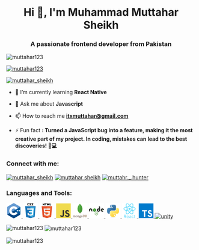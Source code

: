 <h1 align="center">Hi 👋, I'm Muhammad Muttahar Sheikh</h1>
<h3 align="center">A passionate frontend developer from Pakistan</h3>

<p align="left"> <img src="https://komarev.com/ghpvc/?username=muttahar123&label=Profile%20views&color=0e75b6&style=flat" alt="muttahar123" /> </p>

<p align="left"> <a href="https://github.com/ryo-ma/github-profile-trophy"><img src="https://github-profile-trophy.vercel.app/?username=muttahar123" alt="muttahar123" /></a> </p>

<p align="left"> <a href="https://twitter.com/muttahar_sheikh" target="blank"><img src="https://img.shields.io/twitter/follow/muttahar_sheikh?logo=twitter&style=for-the-badge" alt="muttahar_sheikh" /></a> </p>

- 🌱 I’m currently learning **React Native**

- 💬 Ask me about **Javascript**

- 📫 How to reach me **itxmuttahar@gmail.com**

- ⚡ Fun fact **: Turned a JavaScript bug into a feature, making it the most creative part of my project. In coding, mistakes can lead to the best discoveries! 🐞💻**

<h3 align="left">Connect with me:</h3>
<p align="left">
<a href="https://twitter.com/muttahar_sheikh" target="blank"><img align="center" src="https://raw.githubusercontent.com/rahuldkjain/github-profile-readme-generator/master/src/images/icons/Social/twitter.svg" alt="muttahar_sheikh" height="30" width="40" /></a>
<a href="https://fb.com/muttahar sheikh" target="blank"><img align="center" src="https://raw.githubusercontent.com/rahuldkjain/github-profile-readme-generator/master/src/images/icons/Social/facebook.svg" alt="muttahar sheikh" height="30" width="40" /></a>
<a href="https://instagram.com/muttahr._.hunter" target="blank"><img align="center" src="https://raw.githubusercontent.com/rahuldkjain/github-profile-readme-generator/master/src/images/icons/Social/instagram.svg" alt="muttahr._.hunter" height="30" width="40" /></a>
</p>

<h3 align="left">Languages and Tools:</h3>
<p align="left"> <a href="https://www.w3schools.com/cpp/" target="_blank" rel="noreferrer"> <img src="https://raw.githubusercontent.com/devicons/devicon/master/icons/cplusplus/cplusplus-original.svg" alt="cplusplus" width="40" height="40"/> </a> <a href="https://www.w3schools.com/css/" target="_blank" rel="noreferrer"> <img src="https://raw.githubusercontent.com/devicons/devicon/master/icons/css3/css3-original-wordmark.svg" alt="css3" width="40" height="40"/> </a> <a href="https://www.w3.org/html/" target="_blank" rel="noreferrer"> <img src="https://raw.githubusercontent.com/devicons/devicon/master/icons/html5/html5-original-wordmark.svg" alt="html5" width="40" height="40"/> </a> <a href="https://developer.mozilla.org/en-US/docs/Web/JavaScript" target="_blank" rel="noreferrer"> <img src="https://raw.githubusercontent.com/devicons/devicon/master/icons/javascript/javascript-original.svg" alt="javascript" width="40" height="40"/> </a> <a href="https://www.mongodb.com/" target="_blank" rel="noreferrer"> <img src="https://raw.githubusercontent.com/devicons/devicon/master/icons/mongodb/mongodb-original-wordmark.svg" alt="mongodb" width="40" height="40"/> </a> <a href="https://nodejs.org" target="_blank" rel="noreferrer"> <img src="https://raw.githubusercontent.com/devicons/devicon/master/icons/nodejs/nodejs-original-wordmark.svg" alt="nodejs" width="40" height="40"/> </a> <a href="https://www.python.org" target="_blank" rel="noreferrer"> <img src="https://raw.githubusercontent.com/devicons/devicon/master/icons/python/python-original.svg" alt="python" width="40" height="40"/> </a> <a href="https://reactjs.org/" target="_blank" rel="noreferrer"> <img src="https://raw.githubusercontent.com/devicons/devicon/master/icons/react/react-original-wordmark.svg" alt="react" width="40" height="40"/> </a> <a href="https://www.typescriptlang.org/" target="_blank" rel="noreferrer"> <img src="https://raw.githubusercontent.com/devicons/devicon/master/icons/typescript/typescript-original.svg" alt="typescript" width="40" height="40"/> </a> <a href="https://unity.com/" target="_blank" rel="noreferrer"> <img src="https://www.vectorlogo.zone/logos/unity3d/unity3d-icon.svg" alt="unity" width="40" height="40"/> </a> </p>

<p><img align="left" src="https://github-readme-stats.vercel.app/api/top-langs?username=muttahar123&show_icons=true&locale=en&layout=compact" alt="muttahar123" /></p>

<p>&nbsp;<img align="center" src="https://github-readme-stats.vercel.app/api?username=muttahar123&show_icons=true&locale=en" alt="muttahar123" /></p>

<p><img align="center" src="https://github-readme-streak-stats.herokuapp.com/?user=muttahar123&" alt="muttahar123" /></p>

